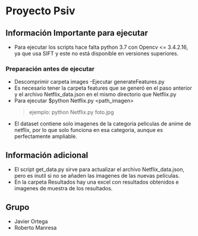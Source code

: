 # Proyecto Psiv

## Información Importante para ejecutar
- Para ejecutar los scripts hace falta python 3.7 con Opencv <= 3.4.2.16, ya que usa SIFT y este no está disponible en versiones superiores.
### Preparación antes de ejecutar
- Descomprimir carpeta images
-Ejecutar generateFeatures.py <path al directorio de las imagenes descomprimidas>
- Es necesario tener la carpeta features que se generó en el paso anterior y el archivo Netflix_data.json en el mismo directorio que Netflix.py
- Para ejecutar $python Netflix.py <path_imagen> 
  >ejemplo: python Netflix.py foto.jpg
 - El dataset contiene solo imagenes de la categoria peliculas de anime de netflix, por lo que solo funciona en esa categoria, aunque es perfectamente ampliable.

## Información adicional
- El script get_data.py sirve para actualizar el archivo Netflix_data.json, pero es inutil si no se añaden las imagenes de las nuevas películas.
- En la carpeta Resultados hay una excel con resultados obtenidos e imagenes de muestra de los resultados.

 ## Grupo

- Javier Ortega
- Roberto Manresa
 

